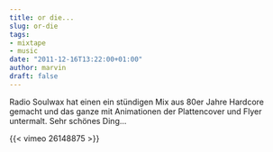 ```yaml
---
title: or die...
slug: or-die
tags:
- mixtape
- music
date: "2011-12-16T13:22:00+01:00"
author: marvin
draft: false
---
```

Radio Soulwax hat einen ein stündigen Mix aus 80er Jahre Hardcore
gemacht und das ganze mit Animationen der Plattencover und Flyer
untermalt. Sehr schönes Ding...

{{< vimeo 26148875 >}}